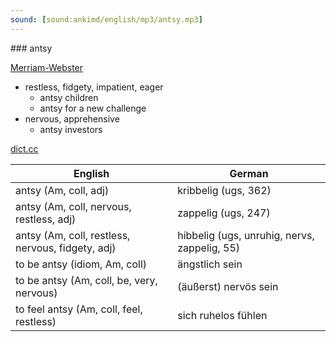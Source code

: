 ```yaml
---
sound: [sound:ankimd/english/mp3/antsy.mp3]
---
```


\### antsy

[Merriam-Webster](https://www.merriam-webster.com/dictionary/antsy)

- restless, fidgety, impatient, eager
    - antsy children
    - antsy for a new challenge
- nervous, apprehensive
    - antsy investors

[dict.cc](https://www.dict.cc/antsy)

| English        | German       |
| -------------- | ------------ |
| antsy (Am, coll, adj) | kribbelig (ugs, 362) |
| antsy (Am, coll, nervous, restless, adj) | zappelig (ugs, 247) |
| antsy (Am, coll, restless, nervous, fidgety, adj) | hibbelig (ugs, unruhig, nervs, zappelig, 55) |
| to be antsy (idiom, Am, coll) | ängstlich sein |
| to be antsy (Am, coll, be, very, nervous) | (äußerst) nervös sein |
| to feel antsy (Am, coll, feel, restless) | sich ruhelos fühlen |
